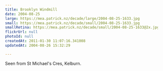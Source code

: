```yaml
---
title: Brooklyn Windmill
date: 2004-08-25
large: https://mea.patrick.nz/decade/large/2004-08-25-1633.jpg
small: https://mea.patrick.nz/decade/small/2004-08-25-1633.jpg
smallRetina: https://mea.patrick.nz/decade/small/2004-08-25-1633@2x.jpg
flickrUrl: null
photoId: null
createdAt: 2011-01-30 11:07:16.341008
updatedAt: 2004-08-26 15:32:29

---
```

Seen from St Michael's Cres, Kelburn.
